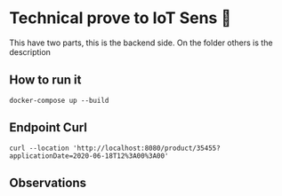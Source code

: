 # Technical prove to IoT Sens 🧮

This have two parts, this is the backend side.
On the folder others is the description

## How to run it

```shell
docker-compose up --build
```

## Endpoint Curl

```shell
curl --location 'http://localhost:8080/product/35455?applicationDate=2020-06-18T12%3A00%3A00'
```

## Observations

